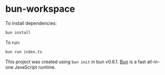# bun-workspace

To install dependencies:

```bash
bun install
```

To run:

```bash
bun run index.ts
```

This project was created using `bun init` in bun v0.6.1. [Bun](https://bun.sh) is a fast all-in-one JavaScript runtime.
